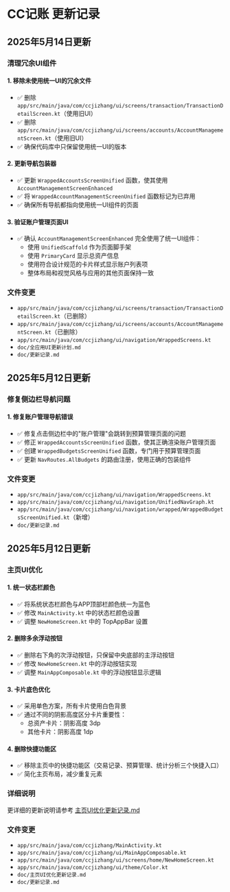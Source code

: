 # CC记账 更新记录

## 2025年5月14日更新

### 清理冗余UI组件

#### 1. 移除未使用统一UI的冗余文件
- ✅ 删除 `app/src/main/java/com/ccjizhang/ui/screens/transaction/TransactionDetailScreen.kt`（使用旧UI）
- ✅ 删除 `app/src/main/java/com/ccjizhang/ui/screens/accounts/AccountManagementScreen.kt`（使用旧UI）
- ✅ 确保代码库中只保留使用统一UI的版本

#### 2. 更新导航包装器
- ✅ 更新 `WrappedAccountsScreenUnified` 函数，使其使用 `AccountManagementScreenEnhanced`
- ✅ 将 `WrappedAccountManagementScreenUnified` 函数标记为已弃用
- ✅ 确保所有导航都指向使用统一UI组件的页面

#### 3. 验证账户管理页面UI
- ✅ 确认 `AccountManagementScreenEnhanced` 完全使用了统一UI组件：
  - 使用 `UnifiedScaffold` 作为页面脚手架
  - 使用 `PrimaryCard` 显示总资产信息
  - 使用符合设计规范的卡片样式显示账户列表项
  - 整体布局和视觉风格与应用的其他页面保持一致

### 文件变更
- `app/src/main/java/com/ccjizhang/ui/screens/transaction/TransactionDetailScreen.kt`（已删除）
- `app/src/main/java/com/ccjizhang/ui/screens/accounts/AccountManagementScreen.kt`（已删除）
- `app/src/main/java/com/ccjizhang/ui/navigation/WrappedScreens.kt`
- `doc/全应用UI更新计划.md`
- `doc/更新记录.md`

## 2025年5月12日更新

### 修复侧边栏导航问题

#### 1. 修复账户管理导航错误
- ✅ 修复点击侧边栏中的"账户管理"会跳转到预算管理页面的问题
- ✅ 修正 `WrappedAccountsScreenUnified` 函数，使其正确渲染账户管理页面
- ✅ 创建 `WrappedBudgetsScreenUnified` 函数，专门用于预算管理页面
- ✅ 更新 `NavRoutes.AllBudgets` 的路由注册，使用正确的包装组件

### 文件变更
- `app/src/main/java/com/ccjizhang/ui/navigation/WrappedScreens.kt`
- `app/src/main/java/com/ccjizhang/ui/navigation/UnifiedNavGraph.kt`
- `app/src/main/java/com/ccjizhang/ui/navigation/wrapped/WrappedBudgetsScreenUnified.kt`（新增）
- `doc/更新记录.md`


## 2025年5月12日更新

### 主页UI优化

#### 1. 统一状态栏颜色
- ✅ 将系统状态栏颜色与APP顶部栏颜色统一为蓝色
- ✅ 修改 `MainActivity.kt` 中的状态栏颜色设置
- ✅ 调整 `NewHomeScreen.kt` 中的 TopAppBar 设置

#### 2. 删除多余浮动按钮
- ✅ 删除右下角的次浮动按钮，只保留中央底部的主浮动按钮
- ✅ 修改 `NewHomeScreen.kt` 中的浮动按钮实现
- ✅ 调整 `MainAppComposable.kt` 中的浮动按钮显示逻辑

#### 3. 卡片底色优化
- ✅ 采用单色方案，所有卡片使用白色背景
- ✅ 通过不同的阴影高度区分卡片重要性：
  - 总资产卡片：阴影高度 3dp
  - 其他卡片：阴影高度 1dp

#### 4. 删除快捷功能区
- ✅ 移除主页中的快捷功能区（交易记录、预算管理、统计分析三个快捷入口）
- ✅ 简化主页布局，减少重复元素

### 详细说明

更详细的更新说明请参考 [主页UI优化更新记录.md](./主页UI优化更新记录.md)

### 文件变更

- `app/src/main/java/com/ccjizhang/MainActivity.kt`
- `app/src/main/java/com/ccjizhang/ui/MainAppComposable.kt`
- `app/src/main/java/com/ccjizhang/ui/screens/home/NewHomeScreen.kt`
- `app/src/main/java/com/ccjizhang/ui/theme/Color.kt`
- `doc/主页UI优化更新记录.md`
- `doc/更新记录.md`



